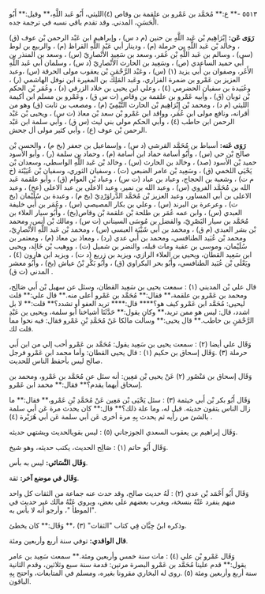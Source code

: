 ٥٥١٣ -** ع:** مُحَمَّد بن عَمْرو بن علقمة بن وقاص (٤)الليثي، أَبُو عَبد اللَّهِ،** وقيل:** أَبُو الْحَسَنِ، المدني. وقد تقدم باقي نسبه في ترجمة جده.

**رَوَى عَن:** إِبْرَاهِيم بْن عَبد اللَّهِ بن حنين (م د س) ، وإبراهيم ابن عَبْد الرحمن بْن عوف (ق) ، وخالد بْن عَبد اللَّهِ بن حرملة (م) ، ودينار أبي عَبْد اللَّهِ القراظ (م) ، والربيع بن لوط (سي) ، وسالم بن عَبد اللَّهِ بْن عُمَر، وسعد بن سَعِيد الأَنْصارِيّ (س) ، وسعد بن المنذر بن أَبي حميد الساعدي (ص) ، وسَعِيد بن الحارث الأَنْصارِيّ (د س) ، وسلمان أبي عَبد اللَّهِ الأَغَر، وصفوان بن أَبي يزيد (١) (س) ، وعَبْد الرَّحْمَنِ بْن يعقوب مولى الحرقة (س) ،وعبد العزيز بن عَمْرو بن ضمرة الفزاري، وعَبد المَلِك بن المغيرة ابن نوفل الهاشمي (ر) ، وعُبَيدة بن سفيان الحضرمي (٤) ، وعلي ابن يحيى بن خلاد الزرقي (د) ، وعُمَر بْن الحكم بْن ثوبان (ق) ، وأبيه عَمْرو بن علقمة بن وقاص (ت س ق) ، وعَمْرو بن مسلم ابن أكيمة الليثي (م د) ، ومحمد بْن إِبْرَاهِيم بْن الحارث التَّيْمِيّ (م) ، ومصعب بن ثابت (ق) وهو من أقرانه، ونافع مولى ابن عُمَر، وواقد ابن عَمْرو بْن سعد بْن معاذ (ت س) ، ويحيى بْن عَبْد الرحمن ابن حاطب (٤) ، وأبي الحكم مولى بني ليث (س ق) ، وأبي سلمة ابن عَبْد الرحمن بْن عوف (ع) ، وأبي كثير مولى أل جحش.

**رَوَى عَنه:** أسباط بن مُحَمَّد القرشي (د س) ، وإسماعيل بن جعفر (بخ م) ، والحسن بْن صالح بْن حي (س) ، وأَبُو أسامة حماد ابن أسامة (م) ، وحماد بن سلمة (ر) ، وأبو الأسود حميد بْن الأسود (صد) ، وخالد بن الحارث (س) ، وخالد بْن عَبد اللَّهِ الواسطي، وسعدان بْن يَحْيَى اللخمي (ق) ، وسَعِيد بْن عامر الضبعي (ت) ، وسفيان الثوري، وسفيان بْن عُيَيْنَة (خ م ت) ، وشعبة بن الحجاج، وعباد بن عباد (ت س) ، وعباد بْن العوام (ق) ، وأبو علقمة عَبد الله بن مُحَمَّد الفروي (س) ، وعبد الله بن نمير، وعبد الاعلى بن عبد الاعلى (عخ) ، وعبد الاعلى بن أبي المساور، وعبد العزيز بْن مُحَمَّد الدَّراوَرْدِيّ (بخ م) ، وعبدة بن سُلَيْمان (بخ ت) ، وعرعرة بن البرند (س) ، وعلي بن بكار المصيصي (س) ، وعُمَر بن أَبي خليفة العبدي (س) ، وابن عمه عُمَر بن طلحة بْن علقمة بْن وقاص(بخ) ، وأَبُو سيار العلاء بن مُحَمَّد بن سيار البَصْرِيّ، والفضل بن مُوسَى السيناني (ت س) ، ومالك بْن أنس، ومحمد بْن بشر العبدي (م ق) ، ومحمد بن أَبي شَيْبَة العبسي (س) ، ومحمد بْن عَبد اللَّهِ الأَنْصارِيّ، ومحمد بْن عُبَيد الطنافسي، ومحمد بن أَبي عدي (رد) ، ومعاذ بن معاذ (م) ، ومعتمر بن سُلَيْمان، وموسى بن عقبة ومات قبله، والنضر بن شميل (ت) ، ووهيب بْن خَالِد، ويحيى ابن سَعِيد القطان، ويحيى بن العلاء الرازي، ويزيد بن زريع (د ت) ، ويزيد ابن هارون (٤) ، ويَعْلَى بْن عُبَيد الطنافسي، وأَبُو بحر البكراوي (ق) ، وأَبُو بَكْرِ بْنُ عياش (بخ) ، وأَبُو معشر المدني (ت ق) .

قال علي بْن المديني (١) : سمعت يحيى بن سَعِيد القطان، وسئل عن سهيل بْن أَبي صَالِح، ومحمد بن عَمْرو بن علقمة،** فقال:** مُحَمَّد بن عَمْرو أعلى منه.** قال علي:** قلت ليحيى: مُحَمَّد ابن عَمْرو كيف هو؟**** قال:**** تريد العفو أو تشدد؟** قلت:** لا بل اشدد، قال: ليس هو ممن تريد،** وكان يقول:** حَدَّثَنَا أشياخنا أبو سلمة، ويحيى ين عَبْدِ الرَّحْمَنِ بن حاطب.** قال يحيى:** وسألت مالكا عَنْ مُحَمَّدِ بْنِ عَمْرو فقال: فيه نحوا مما قلت لك.

وَقَال علي أيضا (٢) : سمعت يحيى بن سَعِيد يقول: مُحَمَّد بن عَمْرو أحب إلي من ابن أَبي حرملة (٣) .وَقَال إسحاق بن حكيم (١) : قال يحيى القطان: وأما محمد ابن عَمْرو فرجل صالح ليس بأحفظ الناس للحديث.

وَقَال إسحاق بن مَنْصُور (٢) عَنْ يحيى بْن مَعِين: أنه سئل عن مُحَمَّد بن عَمْرو، ومحمد بن إسحاق أيهما يقدم؟** فقال:** محمد ابن عَمْرو.

وَقَال أَبُو بكر بْن أَبي خيثمة (٣) : سئل يَحْيَى بْن مَعِين عَنْ مُحَمَّدِ بْنِ عَمْرو،** فقال:** ما زال الناس يتقون حديثه. قيل له، وما علة ذلك؟** قال:** كان يحدث مرة عَن أبي سلمة بالشئ من رأيه ثم يحدث بِهِ مرة أخرى عَن أبي سلمة عَن أبي هُرَيْرة (٤) .

وَقَال إبراهيم بن يعقوب السعدي الجوزجاني (٥) : ليس بقويالحديث ويشتهي حديثه.

وَقَال أَبُو حاتم (١) : صَالِح الحديث، يكتب حديثه، وهو شيخ.

**وَقَال النَّسَائي:** ليس به بأس.

**وَقَال في موضع آخر:** ثقة.

وَقَال أَبُو أَحْمَد بْن عدي (٢) : لَهُ حديث صالح، وقد حدث عنه جماعة من الثقات كل واحد منهم ينفرد عَنْهُ بنسخة، ويغرب بعضهم على بعض، ويروي عَنْهُ مالك غير حديث في "الموطأ "، وأرجو أنه لا بأس به.

وذكره ابنُ حِبَّان فِي كتاب "الثقات" (٣) ،** وَقَال:** كان يخطئ.

**قال الواقدي:** توفي سنة أربع وأربعين ومئة.

وَقَال عَمْرو بْن علي (٤) : مات سنة خمس وأربعين ومئة.** سمعت سَعِيد بن عامر يقول:** قدم علينا مُحَمَّد بن عَمْرو البصرة مرتين: قدمة سنة سبع وثلاثين، وقدم الثانية سنة أربع وأربعين ومئة (٥) .روى له البخاري مقرونا بغيره، ومسلم في المتابعات، واحتج بِهِ الباقون.